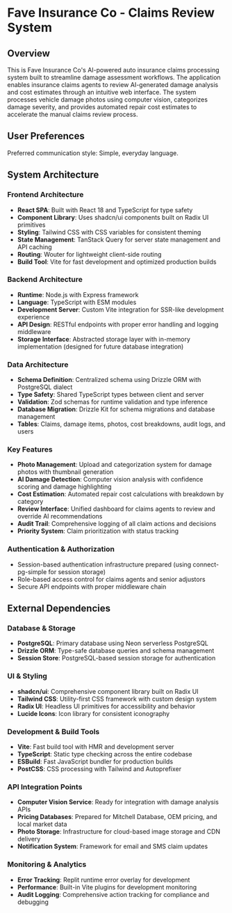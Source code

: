 # Fave Insurance Co - Claims Review System

## Overview

This is Fave Insurance Co's AI-powered auto insurance claims processing system built to streamline damage assessment workflows. The application enables insurance claims agents to review AI-generated damage analysis and cost estimates through an intuitive web interface. The system processes vehicle damage photos using computer vision, categorizes damage severity, and provides automated repair cost estimates to accelerate the manual claims review process.

## User Preferences

Preferred communication style: Simple, everyday language.

## System Architecture

### Frontend Architecture
- **React SPA**: Built with React 18 and TypeScript for type safety
- **Component Library**: Uses shadcn/ui components built on Radix UI primitives
- **Styling**: Tailwind CSS with CSS variables for consistent theming
- **State Management**: TanStack Query for server state management and API caching
- **Routing**: Wouter for lightweight client-side routing
- **Build Tool**: Vite for fast development and optimized production builds

### Backend Architecture
- **Runtime**: Node.js with Express framework
- **Language**: TypeScript with ESM modules
- **Development Server**: Custom Vite integration for SSR-like development experience
- **API Design**: RESTful endpoints with proper error handling and logging middleware
- **Storage Interface**: Abstracted storage layer with in-memory implementation (designed for future database integration)

### Data Architecture
- **Schema Definition**: Centralized schema using Drizzle ORM with PostgreSQL dialect
- **Type Safety**: Shared TypeScript types between client and server
- **Validation**: Zod schemas for runtime validation and type inference
- **Database Migration**: Drizzle Kit for schema migrations and database management
- **Tables**: Claims, damage items, photos, cost breakdowns, audit logs, and users

### Key Features
- **Photo Management**: Upload and categorization system for damage photos with thumbnail generation
- **AI Damage Detection**: Computer vision analysis with confidence scoring and damage highlighting
- **Cost Estimation**: Automated repair cost calculations with breakdown by category
- **Review Interface**: Unified dashboard for claims agents to review and override AI recommendations
- **Audit Trail**: Comprehensive logging of all claim actions and decisions
- **Priority System**: Claim prioritization with status tracking

### Authentication & Authorization
- Session-based authentication infrastructure prepared (using connect-pg-simple for session storage)
- Role-based access control for claims agents and senior adjustors
- Secure API endpoints with proper middleware chain

## External Dependencies

### Database & Storage
- **PostgreSQL**: Primary database using Neon serverless PostgreSQL
- **Drizzle ORM**: Type-safe database queries and schema management
- **Session Store**: PostgreSQL-based session storage for authentication

### UI & Styling
- **shadcn/ui**: Comprehensive component library built on Radix UI
- **Tailwind CSS**: Utility-first CSS framework with custom design system
- **Radix UI**: Headless UI primitives for accessibility and behavior
- **Lucide Icons**: Icon library for consistent iconography

### Development & Build Tools
- **Vite**: Fast build tool with HMR and development server
- **TypeScript**: Static type checking across the entire codebase
- **ESBuild**: Fast JavaScript bundler for production builds
- **PostCSS**: CSS processing with Tailwind and Autoprefixer

### API Integration Points
- **Computer Vision Service**: Ready for integration with damage analysis APIs
- **Pricing Databases**: Prepared for Mitchell Database, OEM pricing, and local market data
- **Photo Storage**: Infrastructure for cloud-based image storage and CDN delivery
- **Notification System**: Framework for email and SMS claim updates

### Monitoring & Analytics
- **Error Tracking**: Replit runtime error overlay for development
- **Performance**: Built-in Vite plugins for development monitoring
- **Audit Logging**: Comprehensive action tracking for compliance and debugging